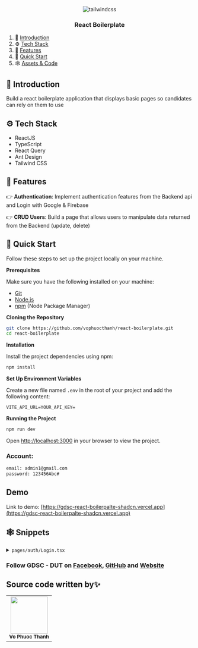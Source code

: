 <div align="center">
    <img src="https://dut.gdsc.dev/static/media/full_logo.0703a97c176aa84cbc51.jpg" alt="tailwindcss" borderRadius="10px" />
  </div>

<h3 align="center">React Boilerplate</h3>

1. 🤖 [Introduction](#introduction)
2. ⚙️ [Tech Stack](#tech-stack)
3. 🔋 [Features](#features)
4. 🤸 [Quick Start](#quick-start)
5. 🕸️ [Assets & Code](#snippets)

## <a name="introduction">🤖 Introduction</a>

Build a react boilerplate application that displays basic pages so candidates can rely on them to use

## <a name="tech-stack">⚙️ Tech Stack</a>

- ReactJS
- TypeScript
- React Query
- Ant Design
- Tailwind CSS

## <a name="features">🔋 Features</a>

👉 **Authentication**: Implement authentication features from the Backend api and Login with Google & Firebase

👉 **CRUD Users**: Build a page that allows users to manipulate data returned from the Backend (update, delete)

## <a name="quick-start">🤸 Quick Start</a>

Follow these steps to set up the project locally on your machine.

**Prerequisites**

Make sure you have the following installed on your machine:

- [Git](https://git-scm.com/)
- [Node.js](https://nodejs.org/en)
- [npm](https://www.npmjs.com/) (Node Package Manager)

**Cloning the Repository**

```bash
git clone https://github.com/vophuocthanh/react-boilerplate.git
cd react-boilerplate
```

**Installation**

Install the project dependencies using npm:

```bash
npm install
```

**Set Up Environment Variables**

Create a new file named `.env` in the root of your project and add the following content:

```env
VITE_API_URL=YOUR_API_KEY=
```

**Running the Project**

```bash
npm run dev
```

Open [http://localhost:3000](http://localhost:3000) in your browser to view the project.

### Account:

```bash
email: admin1@gmail.com
password: 123456Abc#
```

## Demo

Link to demo: [https://gdsc-react-boilerpalte-shadcn.vercel.app](https://gdsc-react-boilerpalte-shadcn.vercel.app)

## <a name="snippets">🕸️ Snippets</a>

<details>
<summary><code>pages/auth/Login.tsx</code></summary>

```typescript
import { useState } from 'react'
import { Link, useNavigate } from 'react-router-dom'
import { useMutation } from '@tanstack/react-query'
import { Account } from '@/redux/authSaga'
import { authApi } from '@/api/auth.api'
import { setAccessTokenToLS, setRefreshTokenToLS } from '@/utils/storage'
import { toast } from 'sonner'
import { Button, Form, Input, Typography } from 'antd'
import { FieldType } from '@/types/general.type'
const { Text } = Typography

export default function Login() {
  const navigate = useNavigate()
  const [isLoading, setIsLoading] = useState(false)

  const loginMutation = useMutation({
    mutationFn: (data: Account) => authApi.login(data)
  })

  const onSubmit = async (data: Account) => {
    setIsLoading(true)
    loginMutation.mutate(data, {
      onSuccess: (data) => {
        setAccessTokenToLS(data.access)
        setRefreshTokenToLS(data.refresh)
        navigate('/')
        toast.success('Login successfully!')
      },
      onError: (error) => {
        toast.error(error.message)
      }
    })
  }
  return (
    <div className='flex items-center justify-center h-screen'>
      <Form
        className='p-10 space-y-6 border rounded w-[30rem] shadow-md'
        name='basic'
        labelCol={{ span: 8 }}
        wrapperCol={{ span: 16 }}
        style={{ maxWidth: 600 }}
        initialValues={{ remember: true }}
        autoComplete='off'
        onFinish={onSubmit}
      >
        <Text className='flex justify-center mx-auto text-3xl font-bold'>Login</Text>
        <Form.Item<FieldType>
          label='Email'
          name='email'
          className='mr-20'
          rules={[{ required: true, message: 'Please input your email!' }]}
        >
          <Input className='w-72' />
        </Form.Item>

        <Form.Item<FieldType>
          label='Password'
          name='password'
          className='mr-20'
          rules={[{ required: true, message: 'Please input your password!' }]}
        >
          <Input.Password className='w-72' />
        </Form.Item>

        <Form.Item wrapperCol={{ offset: 8, span: 16 }}>
          <Button loading={isLoading} type='primary' htmlType='submit' className='flex ml-auto'>
            Submit
          </Button>
        </Form.Item>

        <p className='font-medium'>
          Don’t have an account yet?{' '}
          <Link to='/register' className='text-blue-600 underline cursor-pointer'>
            Create account
          </Link>
        </p>
      </Form>
    </div>
  )
}
```

</details>

### Follow GDSC - DUT on [Facebook](https://www.facebook.com/gdsc.dut), [GitHub](https://github.com/dscdut) and [Website](https://dut.gdsc.dev/)

## Source code written by✨

<table>
  <tr>
    <td align="center"><img src="https://avatars.githubusercontent.com/u/92651849?v=4" width="100px;" alt=""/><br /><sub><b>Vo Phuoc Thanh</b></sub>
  </tr>
  
</table>

